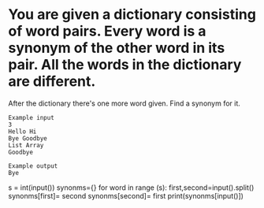 # You are given a dictionary consisting of word pairs. Every word is a synonym of the other word in its pair. All the words in the dictionary are different.
After the dictionary there's one more word given. Find a synonym for it.
~~~
Example input
3
Hello Hi
Bye Goodbye
List Array
Goodbye

Example output
Bye
~~~
s = int(input())
synonms={}
for word in range (s):
  first,second=input().split()
  synonms[first]= second
  synonms[second]= first
print(synonms[input()])
